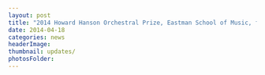 ```yaml
---
layout: post
title: "2014 Howard Hanson Orchestral Prize, Eastman School of Music, for Asymptotic Flux: Second Study in Entropy."
date: 2014-04-18
categories: news
headerImage:
thumbnail: updates/
photosFolder:
---
```

